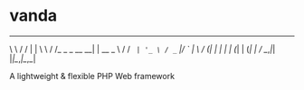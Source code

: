 # vanda
__      __             _ 
\ \    / /            | |
 \ \  / /_ _ _ __   __| | __ _ 
  \ \/ / _` | '_ \ / _` |/ _` |
   \  / (_| | | | | (_| | (_| |
    \/ \__,_|_| |_|\__,_|\__,_|

A lightweight &amp; flexible PHP Web framework
